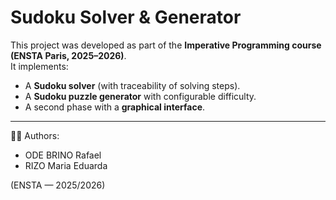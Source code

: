 # Sudoku Solver & Generator  

This project was developed as part of the **Imperative Programming course (ENSTA Paris, 2025–2026)**.  
It implements:  
- A **Sudoku solver** (with traceability of solving steps).  
- A **Sudoku puzzle generator** with configurable difficulty.  
- A second phase with a **graphical interface**.  

---

👨‍💻 Authors:
- ODE BRINO Rafael
- RIZO Maria Eduarda

(ENSTA — 2025/2026)